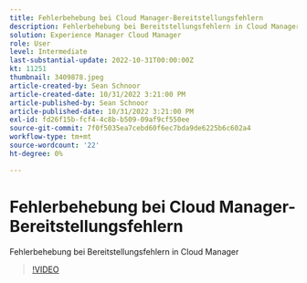 ```yaml
---
title: Fehlerbehebung bei Cloud Manager-Bereitstellungsfehlern
description: Fehlerbehebung bei Bereitstellungsfehlern in Cloud Manager
solution: Experience Manager Cloud Manager
role: User
level: Intermediate
last-substantial-update: 2022-10-31T00:00:00Z
kt: 11251
thumbnail: 3409878.jpeg
article-created-by: Sean Schnoor
article-created-date: 10/31/2022 3:21:00 PM
article-published-by: Sean Schnoor
article-published-date: 10/31/2022 3:21:00 PM
exl-id: fd26f15b-fcf4-4c8b-b509-09af9cf550ee
source-git-commit: 7f0f5035ea7cebd60f6ec7bda9de6225b6c602a4
workflow-type: tm+mt
source-wordcount: '22'
ht-degree: 0%

---
```


# Fehlerbehebung bei Cloud Manager-Bereitstellungsfehlern

Fehlerbehebung bei Bereitstellungsfehlern in Cloud Manager

>[!VIDEO](https://video.tv.adobe.com/v/3409878/?quality=12&learn=on)
